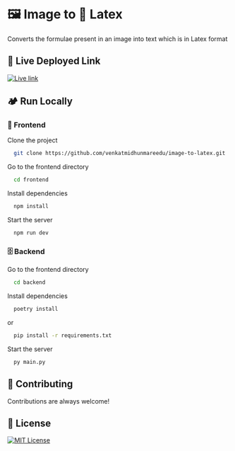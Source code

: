 
# 🖼️ Image to 🔣 Latex

Converts the formulae present in an image into text which is in Latex format
## 🚀 Live Deployed Link 
[![Live link](https://img.shields.io/badge/LIVE%20LINK-blue?style=for-the-badge)](https://image-to-latex-xcxg.vercel.app/)
## 🏕️ Run Locally

### 📱 Frontend

Clone the project

```bash
  git clone https://github.com/venkatmidhunmareedu/image-to-latex.git
```

Go to the frontend directory

```bash
  cd frontend
```

Install dependencies

```bash
  npm install
```

Start the server

```bash
  npm run dev
```

### 🗄️ Backend

Go to the frontend directory

```bash
  cd backend
```

Install dependencies

```bash
  poetry install
```
or
```bash
  pip install -r requirements.txt
```

Start the server

```bash
  py main.py
```




## 🤝 Contributing

Contributions are always welcome!



## 📜 License

[![MIT License](https://img.shields.io/badge/License-MIT-green.svg)](https://choosealicense.com/licenses/mit/)


